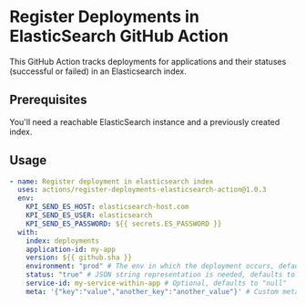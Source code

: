 # Register Deployments in ElasticSearch GitHub Action

This GitHub Action tracks deployments for applications and their statuses (successful or failed) in an Elasticsearch index. 

## Prerequisites

You'll need a reachable ElasticSearch instance and a previously created index.

## Usage

```yaml
- name: Register deployment in elasticsearch index
  uses: actions/register-deployments-elasticsearch-action@1.0.3
  env:
    KPI_SEND_ES_HOST: elasticsearch-host.com
    KPI_SEND_ES_USER: elasticsearch
    KPI_SEND_ES_PASSWORD: ${{ secrets.ES_PASSWORD }}
  with:
    index: deployments
    application-id: my-app
    version: ${{ github.sha }}
    environment: "prod" # The env in which the deployment occurs, defaults to "local"
    status: "true" # JSON string representation is needed, defaults to "false"
    service-id: my-service-within-app # Optional, defaults to "null"
    meta: '{"key":"value","another_key":"another_value"}' # Custom meta JSON object, defaults to '{}'
```
